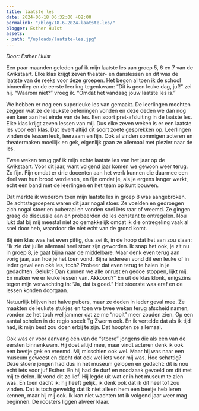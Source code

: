 ```yaml
---
title: laatste les
date: 2024-06-18 06:32:00 +02:00
permalink: "/blog/18-6-2024-laatste-les/"
blogger: Esther Hulst
assets:
- path: "/uploads/laatste-les.jpg"
---
```


*Door: Esther Hulst*

Een paar maanden geleden gaf ik mijn laatste les aan groep 5, 6 en 7 van de Kwikstaart. Elke klas krijgt zeven theater- en danslessen en dit was de laatste van de reeks voor deze groepen. Het begon al toen ik de school binnenliep en de eerste leerling tegenkwam: “Dit is geen leuke dag, juf!” zei hij. “Waarom niet?” vroeg ik. “Omdat het vandaag jouw laatste les is.”

We hebben er nog een superleuke les van gemaakt. De leerlingen mochten zeggen wat ze de leukste oefeningen vonden en deze deden we dan nog een keer aan het einde van de les. Een soort pret-afsluiting in de laatste les. Elke klas krijgt zeven lessen van mij. Dus elke zeven weken is er een laatste les voor een klas. Dat levert altijd dit soort zoete gesprekken op. Leerlingen vinden de lessen leuk, leerzaam en fijn. Ook al vinden sommigen acteren en theatermaken moeilijk en gek, eigenlijk gaan ze allemaal met plezier naar de les.

Twee weken terug gaf ik mijn echte laatste les van het jaar op de Kwikstaart. Voor dit jaar, want volgend jaar komen we gewoon weer terug. Zo fijn. Fijn omdat er drie docenten aan het werk kunnen die daarmee een deel van hun brood verdienen, en fijn omdat je, als je ergens langer werkt, echt een band met de leerlingen en het team op kunt bouwen.

Dat merkte ik wederom toen mijn laatste les in groep 8 was aangebroken. De achtstegroepers waren dit jaar nogal stoer. Ze voelden en gedroegen zich nogal stoer en puberaal en vonden snel iets raar of vreemd. Ze gingen graag de discussie aan en probeerden de les constant te ontregelen. Nou lukt dat bij mij meestal niet zo gemakkelijk omdat ik die ontregeling vaak al snel door heb, waardoor die niet echt van de grond komt.

Bij één klas was het even pittig, dus zei ik, in de hoop dat het aan zou slaan: “Ik zie dat jullie allemaal heel stoer zijn geworden. Ik snap het ook, je zit nu in groep 8, je gaat bijna naar de middelbare. Maar denk even terug aan vorig jaar, aan hoe je het toen vond. Bijna iedereen vond dit een leuke of in ieder geval een oké les, toch? Probeer dat even terug te halen in je gedachten. Gelukt? Dan kunnen we alle onrust en gedoe stoppen, lijkt mij. En maken we er leuke lessen van. Akkoord?” En uit de klas klonk, enigszins tegen mijn verwachting in: “Ja, dat is goed.” Het stoerste was eraf en de lessen konden doorgaan.

Natuurlijk blijven het halve pubers, maar ze deden in ieder geval mee. Ze maakten de leukste stukjes en toen we twee weken terug afscheid namen, vonden ze het toch wel jammer dat ze me “nooit” meer zouden zien. Op een aantal scholen in de regio speelt Tg Zwerm ook. En ik vertelde dat als ik tijd had, ik mijn best zou doen erbij te zijn. Dat hoopten ze allemaal.

Ook was er voor aanvang één van de “stoere” jongens die als een van de eersten binnenkwam. Hij doet altijd mee, maar vindt acteren denk ik ook een beetje gek en vreemd. Mij misschien ook wel. Maar hij was naar een museum geweest en dacht dat ook wel iets voor mij was. Hoe schattig? Deze stoere jongen had dus in het museum gelopen en gedacht: dit is nou echt iets voor juf Esther. En hij had de durf en noodzaak gevoeld om dit met mij te delen. Ik vond dit zo lief. Hij legde uit wat er in het museum te zien was. En toen dacht ik: hij heeft gelijk, ik denk ook dat ik dit heel tof zou vinden. Dat is toch geweldig dat ik niet alleen hem een beetje heb leren kennen, maar hij mij ook. Ik kan niet wachten tot ik volgend jaar weer mag beginnen. De roosters liggen alweer klaar.
